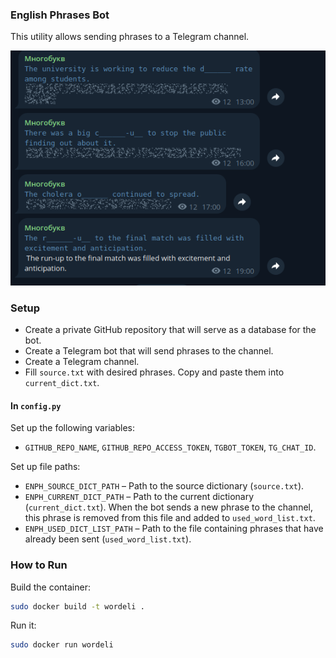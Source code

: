 ### English Phrases Bot
This utility allows sending phrases to a Telegram channel.

![img.png](img.png)

### Setup

- Create a private GitHub repository that will serve as a database for the bot.  
- Create a Telegram bot that will send phrases to the channel.  
- Create a Telegram channel.  
- Fill `source.txt` with desired phrases. Copy and paste them into `current_dict.txt`.  

#### In `config.py`  

Set up the following variables:  
- `GITHUB_REPO_NAME`, `GITHUB_REPO_ACCESS_TOKEN`, `TGBOT_TOKEN`, `TG_CHAT_ID`.  

Set up file paths:  
- `ENPH_SOURCE_DICT_PATH` – Path to the source dictionary (`source.txt`).  
- `ENPH_CURRENT_DICT_PATH` – Path to the current dictionary (`current_dict.txt`). When the bot sends a new phrase to the channel, this phrase is removed from this file and added to `used_word_list.txt`.  
- `ENPH_USED_DICT_LIST_PATH` – Path to the file containing phrases that have already been sent (`used_word_list.txt`).  

### How to Run  

Build the container:  
```bash
sudo docker build -t wordeli .
```
Run it:  
```bash
sudo docker run wordeli
```
